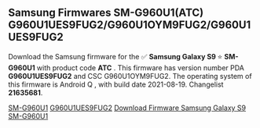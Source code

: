 <h2>Samsung Firmwares SM-G960U1(ATC) G960U1UES9FUG2/G960U1OYM9FUG2/G960U1UES9FUG2</h2>
Download the Samsung firmware for the ✅ <strong>Samsung Galaxy S9 </strong> ⭐ <strong>SM-G960U1</strong> with product code <strong>ATC</strong> . This firmware has version number PDA <strong>G960U1UES9FUG2</strong> and CSC G960U1OYM9FUG2. The operating system of this firmware is Android Q , with build date 2021-08-19. Changelist <strong>21635681</strong>.


[SM-G960U1](https://samfirm.shop/samsung/model/SM-G960U1)
[G960U1UES9FUG2](https://samfirm.shop/samsung/pda/G960U1UES9FUG2)
[Download Firmware Samsung Galaxy S9 SM-G960U1](https://samfirm.shop/samsung/firmware/475990)
